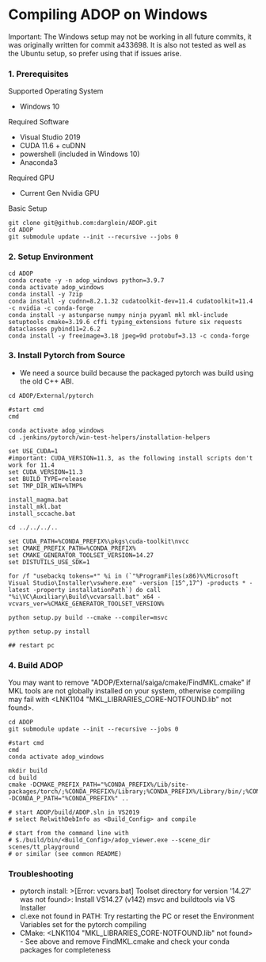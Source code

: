 # Compiling ADOP on Windows

Important: The Windows setup may not be working in all future commits, it was originally written for commit a433698. 
It is also not tested as well as the Ubuntu setup, so prefer using that if issues arise.

### 1. Prerequisites

Supported Operating System
  * Windows 10

Required Software
  * Visual Studio 2019
  * CUDA 11.6 + cuDNN
  * powershell (included in Windows 10)
  * Anaconda3

Required GPU
  * Current Gen Nvidia GPU

Basic Setup
```shell
git clone git@github.com:darglein/ADOP.git
cd ADOP
git submodule update --init --recursive --jobs 0
```

### 2. Setup Environment
 
```shell
cd ADOP
conda create -y -n adop_windows python=3.9.7
conda activate adop_windows
conda install -y 7zip
conda install -y cudnn=8.2.1.32 cudatoolkit-dev=11.4 cudatoolkit=11.4 -c nvidia -c conda-forge
conda install -y astunparse numpy ninja pyyaml mkl mkl-include setuptools cmake=3.19.6 cffi typing_extensions future six requests dataclasses pybind11=2.6.2
conda install -y freeimage=3.18 jpeg=9d protobuf=3.13 -c conda-forge

```

### 3. Install Pytorch from Source
 
 * We need a source build because the packaged pytorch was build using the old C++ ABI. 
 
 
 ```shell
cd ADOP/External/pytorch

#start cmd
cmd

conda activate adop_windows
cd .jenkins/pytorch/win-test-helpers/installation-helpers

set USE_CUDA=1
#important: CUDA_VERSION=11.3, as the following install scripts don't work for 11.4
set CUDA_VERSION=11.3
set BUILD_TYPE=release
set TMP_DIR_WIN=%TMP%

install_magma.bat
install_mkl.bat	
install_sccache.bat

cd ../../../..

set CUDA_PATH=%CONDA_PREFIX%\pkgs\cuda-toolkit\nvcc
set CMAKE_PREFIX_PATH=%CONDA_PREFIX%
set CMAKE_GENERATOR_TOOLSET_VERSION=14.27
set DISTUTILS_USE_SDK=1

for /f "usebackq tokens=*" %i in (`"%ProgramFiles(x86)%\Microsoft Visual Studio\Installer\vswhere.exe" -version [15^,17^) -products * -latest -property installationPath`) do call "%i\VC\Auxiliary\Build\vcvarsall.bat" x64 -vcvars_ver=%CMAKE_GENERATOR_TOOLSET_VERSION%

python setup.py build --cmake --compiler=msvc

python setup.py install

## restart pc

```

### 4. Build ADOP 

You may want to remove "ADOP/External/saiga/cmake/FindMKL.cmake" if MKL tools are not globally installed on your system, otherwise compiling may fail with <LNK1104 "MKL_LIBRARIES_CORE-NOTFOUND.lib" not found>.


```shell
cd ADOP
git submodule update --init --recursive --jobs 0

#start cmd
cmd
conda activate adop_windows

mkdir build
cd build
cmake -DCMAKE_PREFIX_PATH="%CONDA_PREFIX%/Lib/site-packages/torch/;%CONDA_PREFIX%/Library;%CONDA_PREFIX%/Library/bin/;%CONDA_PREFIX%" -DCONDA_P_PATH="%CONDA_PREFIX%" ..

# start ADOP/build/ADOP.sln in VS2019
# select RelwithDebInfo as <Build_Config> and compile

# start from the command line with 
# $./build/bin/<Build_Config>/adop_viewer.exe --scene_dir scenes/tt_playground 
# or similar (see common README)

```

### Troubleshooting
  * pytorch install: >[Error: vcvars.bat] Toolset directory for version '14.27' was not found>: Install VS14.27 (v142) msvc and buildtools via VS Installer
  * cl.exe not found in PATH: Try restarting the PC or reset the Environment Variables set for the pytorch compiling
  * CMake: <LNK1104 "MKL_LIBRARIES_CORE-NOTFOUND.lib" not found> - See above and remove FindMKL.cmake and check your conda packages for completeness
